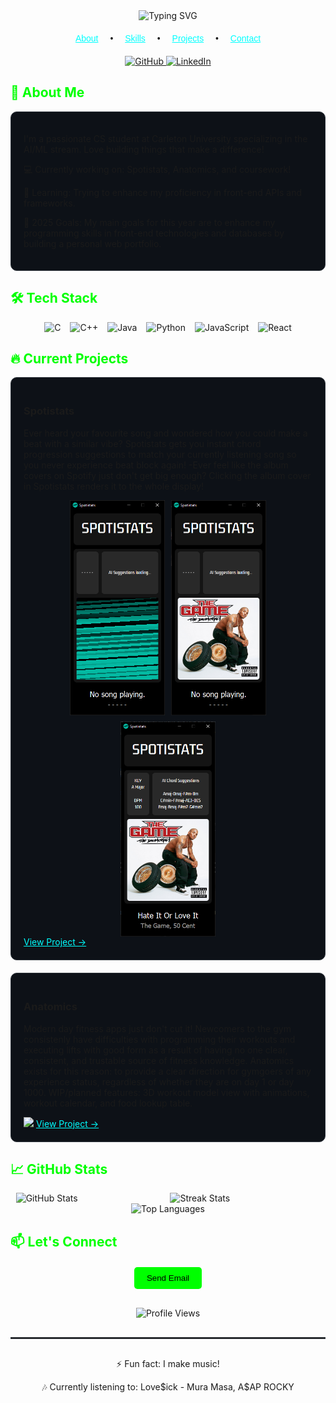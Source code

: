 <div align="center">
  <img src="https://readme-typing-svg.demolab.com?font=Lexend&weight=600&size=26&pause=1000&color=196AFF&center=true&vCenter=true&width=500&lines=Hi+%F0%9F%91%8B%2C+I'm+Nicolas+Cunderlik;Welcome+to+my+GitHub+Profile!" alt="Typing SVG" />
</div>

<!-- Navigation -->
<div align="center" style="margin: 20px 0; font-family: 'Sora', sans-serif;">
  <a href="#about" style="margin: 0 15px; color: #00FFFF;">About</a> •
  <a href="#skills" style="margin: 0 15px; color: #00FFFF;">Skills</a> •
  <a href="#projects" style="margin: 0 15px; color: #00FFFF;">Projects</a> •
  <a href="#contact" style="margin: 0 15px; color: #00FFFF;">Contact</a>
</div>

<!-- Social Badges -->
<div align="center" style="margin-bottom: 20px;">
  <a href="https://github.com/Nicolas-Cunderlik">
    <img src="https://img.shields.io/badge/GitHub-100000?style=for-the-badge&logo=github&logoColor=white" alt="GitHub">
  </a>
  <a href="https://www.linkedin.com/in/nicolascunderlik">
    <img src="https://img.shields.io/badge/LinkedIn-0077B5?style=for-the-badge&logo=linkedin&logoColor=white" alt="LinkedIn">
  </a>
</div>

<!-- About Section -->
<h2 id="about" style="color: #00FF00;">🚀 About Me</h2>
<div style="background-color: #0d1117; padding: 20px; border-radius: 10px; border: 1px solid #30363d;">
  <p>I'm a passionate CS student at Carleton University specializing in the AI/ML stream. Love building things that make a difference!</p>
  <p>💻 Currently working on: Spotistats, Anatomics, and coursework!</p>
  <p>🌱 Learning: Trying to enhance my proficiency in front-end APIs and frameworks.</p>
  <p>🎯 2025 Goals: My main goals for this year are to enhance my programming skills in front-end technologies and databases by building a personal web portfolio.</p>
</div>

<!-- Skills Section -->
<h2 id="skills" style="color: #00FF00;">🛠️ Tech Stack</h2>
<div style="display: flex; justify-content: center; flex-wrap: wrap; gap: 15px;">
  <img src="https://img.shields.io/badge/C-A8B9CC?style=for-the-badge&logo=c&logoColor=white" alt="C">
  <img src="https://img.shields.io/badge/C++-00599C?style=for-the-badge&logo=c%2B%2B&logoColor=white" alt="C++">
  <img src="https://img.shields.io/badge/Java-007396?style=for-the-badge&logo=java&logoColor=white" alt="Java">
  <img src="https://img.shields.io/badge/Python-3776AB?style=for-the-badge&logo=python&logoColor=white" alt="Python">
  <img src="https://img.shields.io/badge/JavaScript-F7DF1E?style=for-the-badge&logo=javascript&logoColor=black" alt="JavaScript">
  <img src="https://img.shields.io/badge/React-20232A?style=for-the-badge&logo=react&logoColor=61DAFB" alt="React">
</div>

<!-- Projects Section -->
<h2 id="projects" style="color: #00FF00;">🔥 Current Projects</h2>
<div style="display: grid; justify-content: center; grid-template-columns: repeat(auto-fit, minmax(300px, 1fr)); gap: 20px;">
  <div style="background-color: #0d1117; padding: 20px; border-radius: 10px; border: 1px solid #30363d;">
    <h3>Spotistats</h3>
    <p>Ever heard your favourite song and wondered how you could make a beat with a similar vibe? Spotistats gets you instant chord progression suggestions to match your currently listening song so you never experience beat block again! -Ever feel like the album covers on Spotify just don't get big enough? Clicking the album cover in Spotistats renders it to the whole display!</p>
    <div style="display: flex; justify-content: center; gap: 10px; flex-wrap: wrap;">
      <img src="https://raw.githubusercontent.com/Nicolas-Cunderlik/Nicolas-Cunderlik/refs/heads/main/SpotistatsInitialBoot.PNG" width="33%">
      <img src="https://raw.githubusercontent.com/Nicolas-Cunderlik/Nicolas-Cunderlik/refs/heads/main/SpotistatsSongPaused.PNG" width="33%">
      <img src="https://raw.githubusercontent.com/Nicolas-Cunderlik/Nicolas-Cunderlik/refs/heads/main/SpotistatsCurrentlyPlaying.PNG" width="33%">
    </div>
    <a href="https://github.com/Nicolas-Cunderlik/Spotistats" style="color: #00FFFF;">View Project →</a>
  </div>
  <div style="background-color: #0d1117; padding: 20px; border-radius: 10px; border: 1px solid #30363d;">
    <h3>Anatomics</h3>
    <p>Modern day fitness apps just don't cut it! Newcomers to the gym consistenly have difficulties with programming their workouts and executing lifts with good form as a result of having no one clear, consistent, and trustable source of fitness knowledge. Anatomics exists for this reason: to provide a clear direction for gymgoers of any experience status, regardless of whether they are on day 1 or day 1000. WIP/planned features: 3D workout model view with animations, workout calendar, and food lookup table.</p>
    <div style="display: flex; justify-content: center; gap: 10px; flex-wrap: wrap;">
    </div>
    <img src="https://raw.githubusercontent.com/Goshenko/Anatomics/refs/heads/main/AnatomicsLandingDemo.PNG">
    <a href="https://github.com/Goshenko/Anatomics" style="color: #00FFFF;">View Project →</a>
  </div>
  <!-- Add more project cards -->
</div>

<!-- GitHub Stats -->
<h2 style="color: #00FF00;">📈 GitHub Stats</h2>
<div style="display: flex; justify-content: center; gap: 20px;">
  <img src="https://github-readme-stats.vercel.app/api?username=Nicolas-Cunderlik&show_icons=true&theme=dark" alt="GitHub Stats" width="45%">
  <img src="https://github-readme-streak-stats.herokuapp.com/?user=Nicolas-Cunderlik&theme=dark" alt="Streak Stats" width="47.6%">
</div>
<div align="center">
  <img src="https://github-readme-stats.vercel.app/api/top-langs/?username=Nicolas-Cunderlik&layout=compact&theme=dark" alt="Top Languages">
</div>

<!-- Contact Section -->
<h2 id="contact" style="color: #00FF00;">📫 Let's Connect</h2>
<div align="center" style="margin: 20px 0;">
  <a href="mailto:nicolas7cunderlik@gmail.com" style="text-decoration: none;">
    <button style="background-color: #00FF00; color: black; padding: 10px 20px; border: none; border-radius: 5px; cursor: pointer;">Send Email</button>
  </a>
</div>

<div align="center" style="margin-top: 30px;">
  <img src="https://komarev.com/ghpvc/?username=Nicolas-Cunderlik&style=flat-square&color=00FF00" alt="Profile Views">
</div>

<hr style="border: 0.5px solid #30363d; margin: 30px 0;">

<div align="center">
  <p>⚡ Fun fact: I make music!</p>
  <p>🎶 Currently listening to: Love$ick - Mura Masa, A$AP ROCKY</p>
</div>

